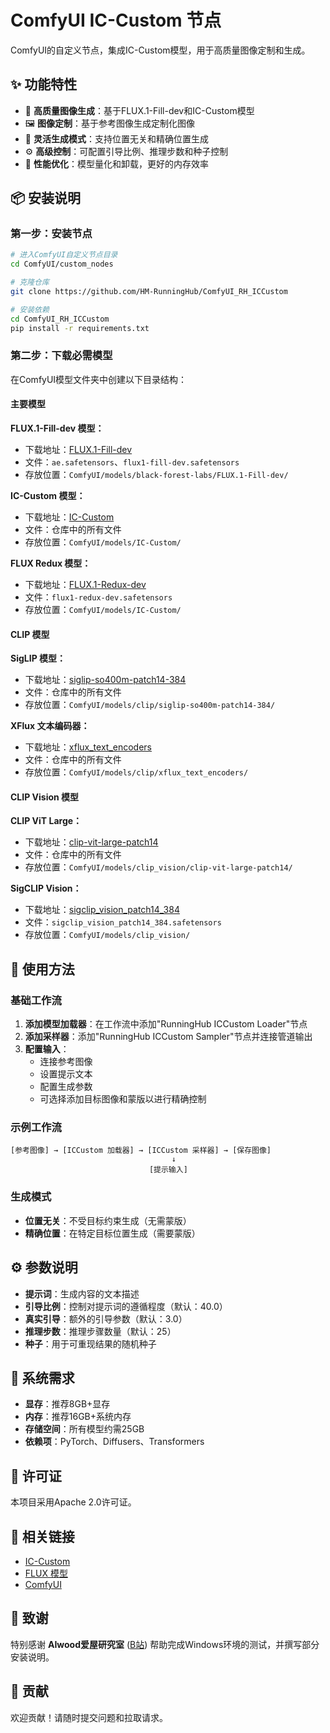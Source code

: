 # ComfyUI IC-Custom 节点

ComfyUI的自定义节点，集成IC-Custom模型，用于高质量图像定制和生成。

## ✨ 功能特性

- 🎨 **高质量图像生成**：基于FLUX.1-Fill-dev和IC-Custom模型
- 🖼️ **图像定制**：基于参考图像生成定制化图像
- 🎯 **灵活生成模式**：支持位置无关和精确位置生成
- ⚙️ **高级控制**：可配置引导比例、推理步数和种子控制
- 🚀 **性能优化**：模型量化和卸载，更好的内存效率

## 📦 安装说明

### 第一步：安装节点

```bash
# 进入ComfyUI自定义节点目录
cd ComfyUI/custom_nodes

# 克隆仓库
git clone https://github.com/HM-RunningHub/ComfyUI_RH_ICCustom

# 安装依赖
cd ComfyUI_RH_ICCustom
pip install -r requirements.txt
```

### 第二步：下载必需模型

在ComfyUI模型文件夹中创建以下目录结构：

#### 主要模型

**FLUX.1-Fill-dev 模型：**
- 下载地址：[FLUX.1-Fill-dev](https://huggingface.co/black-forest-labs/FLUX.1-Fill-dev/tree/main)
- 文件：`ae.safetensors`、`flux1-fill-dev.safetensors`
- 存放位置：`ComfyUI/models/black-forest-labs/FLUX.1-Fill-dev/`

**IC-Custom 模型：**
- 下载地址：[IC-Custom](https://huggingface.co/TencentARC/IC-Custom/tree/main)
- 文件：仓库中的所有文件
- 存放位置：`ComfyUI/models/IC-Custom/`

**FLUX Redux 模型：**
- 下载地址：[FLUX.1-Redux-dev](https://huggingface.co/black-forest-labs/FLUX.1-Redux-dev/tree/main)
- 文件：`flux1-redux-dev.safetensors`
- 存放位置：`ComfyUI/models/IC-Custom/`

#### CLIP 模型

**SigLIP 模型：**
- 下载地址：[siglip-so400m-patch14-384](https://huggingface.co/google/siglip-so400m-patch14-384/tree/main)
- 文件：仓库中的所有文件
- 存放位置：`ComfyUI/models/clip/siglip-so400m-patch14-384/`

**XFlux 文本编码器：**
- 下载地址：[xflux_text_encoders](https://huggingface.co/XLabs-AI/xflux_text_encoders/tree/main)
- 文件：仓库中的所有文件
- 存放位置：`ComfyUI/models/clip/xflux_text_encoders/`

#### CLIP Vision 模型

**CLIP ViT Large：**
- 下载地址：[clip-vit-large-patch14](https://huggingface.co/openai/clip-vit-large-patch14/tree/main)
- 文件：仓库中的所有文件
- 存放位置：`ComfyUI/models/clip_vision/clip-vit-large-patch14/`

**SigCLIP Vision：**
- 下载地址：[sigclip_vision_patch14_384](https://huggingface.co/funnewsr/sigclip_vision_patch14_384/tree/main)
- 文件：`sigclip_vision_patch14_384.safetensors`
- 存放位置：`ComfyUI/models/clip_vision/`

## 🚀 使用方法

### 基础工作流

1. **添加模型加载器**：在工作流中添加"RunningHub ICCustom Loader"节点
2. **添加采样器**：添加"RunningHub ICCustom Sampler"节点并连接管道输出
3. **配置输入**：
   - 连接参考图像
   - 设置提示文本
   - 配置生成参数
   - 可选择添加目标图像和蒙版以进行精确控制

### 示例工作流

```
[参考图像] → [ICCustom 加载器] → [ICCustom 采样器] → [保存图像]
                                    ↓
                               [提示输入]
```

### 生成模式

- **位置无关**：不受目标约束生成（无需蒙版）
- **精确位置**：在特定目标位置生成（需要蒙版）

## ⚙️ 参数说明

- **提示词**：生成内容的文本描述
- **引导比例**：控制对提示词的遵循程度（默认：40.0）
- **真实引导**：额外的引导参数（默认：3.0）
- **推理步数**：推理步骤数量（默认：25）
- **种子**：用于可重现结果的随机种子

## 🔧 系统需求

- **显存**：推荐8GB+显存
- **内存**：推荐16GB+系统内存
- **存储空间**：所有模型约需25GB
- **依赖项**：PyTorch、Diffusers、Transformers

## 📄 许可证

本项目采用Apache 2.0许可证。

## 🔗 相关链接

- [IC-Custom](https://github.com/TencentARC/IC-Custom)
- [FLUX 模型](https://huggingface.co/black-forest-labs)
- [ComfyUI](https://github.com/comfyanonymous/ComfyUI)

## 🙏 致谢

特别感谢 **AIwood爱屋研究室** ([B站](https://space.bilibili.com/503934057)) 帮助完成Windows环境的测试，并撰写部分安装说明。

## 🤝 贡献

欢迎贡献！请随时提交问题和拉取请求。
